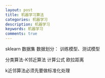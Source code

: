 ```yaml
---
layout: post
title: 机器学习算法
categories: 机器学习
description: 机器学习
keywords: 机器学习
comments: true
---
```



sklearn 数据集
    数据划分：
      训练模型、测试模型

分类算法-K邻近算法
  计算公式 欧拉距离

  k近邻算法必须先要做标准化处理
